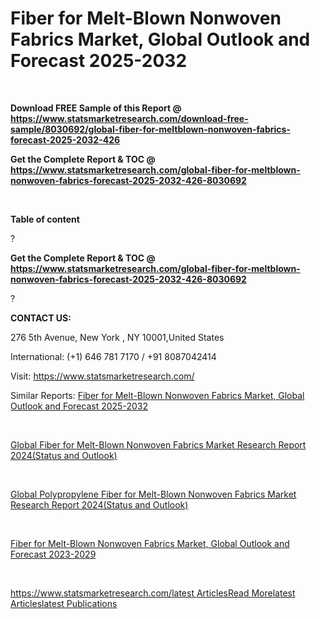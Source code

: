 <h1>Fiber for Melt-Blown Nonwoven Fabrics Market, Global Outlook and Forecast 2025-2032</h1><br/><p><strong>Download FREE Sample of this Report @ <a href="https://www.statsmarketresearch.com/download-free-sample/8030692/global-fiber-for-meltblown-nonwoven-fabrics-forecast-2025-2032-426">https://www.statsmarketresearch.com/download-free-sample/8030692/global-fiber-for-meltblown-nonwoven-fabrics-forecast-2025-2032-426</a></strong></p>
 
 
 
 <div><b>Get the Complete Report & TOC @ <a href="https://www.statsmarketresearch.com/global-fiber-for-meltblown-nonwoven-fabrics-forecast-2025-2032-426-8030692">https://www.statsmarketresearch.com/global-fiber-for-meltblown-nonwoven-fabrics-forecast-2025-2032-426-8030692</a></b></div>
 
 
 
 <p><br />
 
 <b>Table of content</b></p>
 
 
 
 <p>? </p>
 
 
 
 <div><b>Get the Complete Report & TOC @ <a href="https://www.statsmarketresearch.com/global-fiber-for-meltblown-nonwoven-fabrics-forecast-2025-2032-426-8030692">https://www.statsmarketresearch.com/global-fiber-for-meltblown-nonwoven-fabrics-forecast-2025-2032-426-8030692</a></b></div>
 
 
 
 <p>? </p>
 
 
 
 <p><b>CONTACT US:</b><br />
 
 276 5th Avenue, New York , NY 10001,United States<br />
 
 International: (+1) 646 781 7170 / +91 8087042414<br />
 
 Visit: <a href="https://www.statsmarketresearch.com/">https://www.statsmarketresearch.com/</a><br />
 
 Similar Reports: <a href="https://www.statsmarketresearch.com/global-fiber-for-meltblown-nonwoven-fabrics-forecast-2025-2032-426-8030692">Fiber for Melt-Blown Nonwoven Fabrics Market, Global Outlook and Forecast 2025-2032 </a><br />
 
 <br />
 
 <a href="https://www.statsmarketresearch.com/global-fiber-for-meltblown-nonwoven-fabrics-forecast-2025-2032-426-8030692">Global Fiber for Melt-Blown Nonwoven Fabrics Market Research Report 2024(Status and Outlook)</a><br />
 
 <br />
 
 <a href="https://www.statsmarketresearch.com/global-fiber-for-meltblown-nonwoven-fabrics-forecast-2025-2032-426-8030692">Global Polypropylene Fiber for Melt-Blown Nonwoven Fabrics Market Research Report 2024(Status and Outlook)</a><br />
 
 <br />
 
 <a href="https://www.statsmarketresearch.com/global-fiber-for-meltblown-nonwoven-fabrics-forecast-2025-2032-426-8030692">Fiber for Melt-Blown Nonwoven Fabrics Market, Global Outlook and Forecast 2023-2029</a><br />
 
 <br />
 
 <a href="https://gyeongbokgung.com">https://www.statsmarketresearch.com/</a><a href="https://hallyeomaritime.com">latest Articles</a><a href="https://jingwansa.com">Read More</a><a href="https://nguoiviet.jp/">latest Articles</a><a href="https://www.intelmarketresearch.com/">latest Publications</a></p>